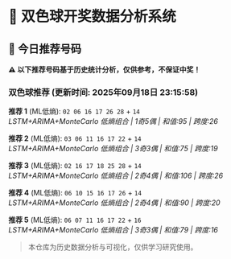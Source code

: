 # 🎯 双色球开奖数据分析系统

<!-- BEGIN:recommendations -->
## 🎯 今日推荐号码

**⚠️ 以下推荐号码基于历史统计分析，仅供参考，不保证中奖！**

### 双色球推荐 (更新时间: 2025年09月18日 23:15:58)

**推荐 1** (ML低熵): `02 06 16 17 26 28` + `14`  
*LSTM+ARIMA+MonteCarlo 低熵组合 | 1奇5偶 | 和值:95 | 跨度:26*

**推荐 2** (ML低熵): `03 06 11 16 17 22` + `14`  
*LSTM+ARIMA+MonteCarlo 低熵组合 | 3奇3偶 | 和值:75 | 跨度:19*

**推荐 3** (ML低熵): `02 16 17 18 25 28` + `14`  
*LSTM+ARIMA+MonteCarlo 低熵组合 | 2奇4偶 | 和值:106 | 跨度:26*

**推荐 4** (ML低熵): `06 10 15 16 17 26` + `14`  
*LSTM+ARIMA+MonteCarlo 低熵组合 | 2奇4偶 | 和值:90 | 跨度:20*

**推荐 5** (ML低熵): `06 07 11 16 17 22` + `16`  
*LSTM+ARIMA+MonteCarlo 低熵组合 | 3奇3偶 | 和值:79 | 跨度:16*

<!-- END:recommendations -->





































> 本仓库为历史数据分析与可视化，仅供学习研究使用。
